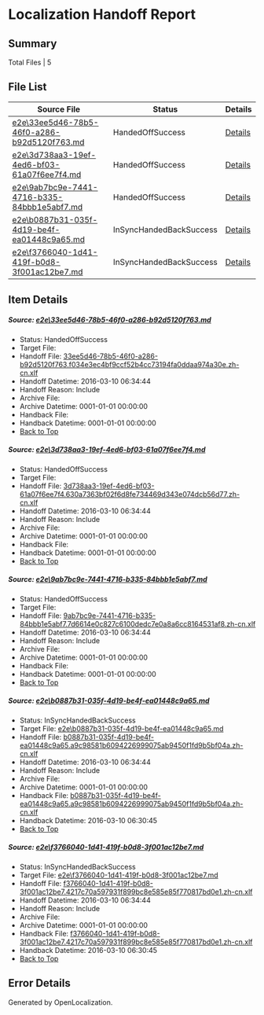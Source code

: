 # <a name='report-top'></a> Localization Handoff Report

## Summary
 Total Files | 5

## File List
 Source File | Status | Details 
 ----------- | ------ | ------- 
 [e2e\33ee5d46-78b5-46f0-a286-b92d5120f763.md](https://github.com/OpenLocalizationTest/oltest/blob/138b5b788e412784b55ffc46baf10deb23a95d08/e2e/33ee5d46-78b5-46f0-a286-b92d5120f763.md) | HandedOffSuccess | [Details](#5e7e4d648c5443b1af3782f8f96bb16abfcaf70a2)
 [e2e\3d738aa3-19ef-4ed6-bf03-61a07f6ee7f4.md](https://github.com/OpenLocalizationTest/oltest/blob/02fab6f1f0757efa7ebf77cf1ab9b4bd95fce48e/e2e/3d738aa3-19ef-4ed6-bf03-61a07f6ee7f4.md) | HandedOffSuccess | [Details](#4645591548f2aaab3a8eb4eb41dd2b360340f53c3)
 [e2e\9ab7bc9e-7441-4716-b335-84bbb1e5abf7.md](https://github.com/OpenLocalizationTest/oltest/blob/ffcf59c7c5f9b5dbc8b3c4ead80118ec08b612f3/e2e/9ab7bc9e-7441-4716-b335-84bbb1e5abf7.md) | HandedOffSuccess | [Details](#d23d19c76830aa6d2172170a8f094af29ac6cc6c4)
 [e2e\b0887b31-035f-4d19-be4f-ea01448c9a65.md](https://github.com/OpenLocalizationTest/oltest/blob/03babb39f979a948e3bcc748ca2b33db613ba03c/e2e/b0887b31-035f-4d19-be4f-ea01448c9a65.md) | InSyncHandedBackSuccess | [Details](#8f06130c99c8298437456c47227d39f39bd6ec305)
 [e2e\f3766040-1d41-419f-b0d8-3f001ac12be7.md](https://github.com/OpenLocalizationTest/oltest/blob/ca6cb13106bed6e797b8c11dcf4ba32ca0183236/e2e/f3766040-1d41-419f-b0d8-3f001ac12be7.md) | InSyncHandedBackSuccess | [Details](#de223b00ffe228e48affc9808da4dda0c02881296)

## Item Details
##### <a name='5e7e4d648c5443b1af3782f8f96bb16abfcaf70a2'></a> Source: [e2e\33ee5d46-78b5-46f0-a286-b92d5120f763.md](https://github.com/OpenLocalizationTest/oltest/blob/138b5b788e412784b55ffc46baf10deb23a95d08/e2e/33ee5d46-78b5-46f0-a286-b92d5120f763.md)
* Status: HandedOffSuccess
* Target File: 
* Handoff File: [33ee5d46-78b5-46f0-a286-b92d5120f763.f034e3ec4bf9ccf52b4cc73194fa0ddaa974a30e.zh-cn.xlf](https://github.com/OpenLocalizationTestOrg/olhandoff/blob/95433b03148193493ae3b0bac88ad1e0d66883bc/ol-handoff/OpenLocalizationTestOrg/oltest.zh-cn/xinjiang/mt/33ee5d46-78b5-46f0-a286-b92d5120f763.f034e3ec4bf9ccf52b4cc73194fa0ddaa974a30e.zh-cn.xlf)
* Handoff Datetime: 2016-03-10 06:34:44
* Handoff Reason: Include
* Archive File: 
* Archive Datetime: 0001-01-01 00:00:00
* Handback File: 
* Handback Datetime: 0001-01-01 00:00:00
* [Back to Top](#report-top)

##### <a name='4645591548f2aaab3a8eb4eb41dd2b360340f53c3'></a> Source: [e2e\3d738aa3-19ef-4ed6-bf03-61a07f6ee7f4.md](https://github.com/OpenLocalizationTest/oltest/blob/02fab6f1f0757efa7ebf77cf1ab9b4bd95fce48e/e2e/3d738aa3-19ef-4ed6-bf03-61a07f6ee7f4.md)
* Status: HandedOffSuccess
* Target File: 
* Handoff File: [3d738aa3-19ef-4ed6-bf03-61a07f6ee7f4.630a7363bf02f6d8fe734469d343e074dcb56d77.zh-cn.xlf](https://github.com/OpenLocalizationTestOrg/olhandoff/blob/95433b03148193493ae3b0bac88ad1e0d66883bc/ol-handoff/OpenLocalizationTestOrg/oltest.zh-cn/xinjiang/mt/3d738aa3-19ef-4ed6-bf03-61a07f6ee7f4.630a7363bf02f6d8fe734469d343e074dcb56d77.zh-cn.xlf)
* Handoff Datetime: 2016-03-10 06:34:44
* Handoff Reason: Include
* Archive File: 
* Archive Datetime: 0001-01-01 00:00:00
* Handback File: 
* Handback Datetime: 0001-01-01 00:00:00
* [Back to Top](#report-top)

##### <a name='d23d19c76830aa6d2172170a8f094af29ac6cc6c4'></a> Source: [e2e\9ab7bc9e-7441-4716-b335-84bbb1e5abf7.md](https://github.com/OpenLocalizationTest/oltest/blob/ffcf59c7c5f9b5dbc8b3c4ead80118ec08b612f3/e2e/9ab7bc9e-7441-4716-b335-84bbb1e5abf7.md)
* Status: HandedOffSuccess
* Target File: 
* Handoff File: [9ab7bc9e-7441-4716-b335-84bbb1e5abf7.7d6614e0c827c6100dedc7e0a8a6cc8164531af8.zh-cn.xlf](https://github.com/OpenLocalizationTestOrg/olhandoff/blob/95433b03148193493ae3b0bac88ad1e0d66883bc/ol-handoff/OpenLocalizationTestOrg/oltest.zh-cn/xinjiang/mt/9ab7bc9e-7441-4716-b335-84bbb1e5abf7.7d6614e0c827c6100dedc7e0a8a6cc8164531af8.zh-cn.xlf)
* Handoff Datetime: 2016-03-10 06:34:44
* Handoff Reason: Include
* Archive File: 
* Archive Datetime: 0001-01-01 00:00:00
* Handback File: 
* Handback Datetime: 0001-01-01 00:00:00
* [Back to Top](#report-top)

##### <a name='8f06130c99c8298437456c47227d39f39bd6ec305'></a> Source: [e2e\b0887b31-035f-4d19-be4f-ea01448c9a65.md](https://github.com/OpenLocalizationTest/oltest/blob/03babb39f979a948e3bcc748ca2b33db613ba03c/e2e/b0887b31-035f-4d19-be4f-ea01448c9a65.md)
* Status: InSyncHandedBackSuccess
* Target File: [e2e\b0887b31-035f-4d19-be4f-ea01448c9a65.md](https://github.com/OpenLocalizationTestOrg/oltest.zh-cn/blob/d2d88cc6a0b53e16b5eb147026fe7364612d3db8/e2e/b0887b31-035f-4d19-be4f-ea01448c9a65.md)
* Handoff File: [b0887b31-035f-4d19-be4f-ea01448c9a65.a9c98581b6094226999075ab9450f1fd9b5bf04a.zh-cn.xlf](https://github.com/OpenLocalizationTestOrg/olhandoff/blob/95433b03148193493ae3b0bac88ad1e0d66883bc/ol-handoff/OpenLocalizationTestOrg/oltest.zh-cn/xinjiang/mt/b0887b31-035f-4d19-be4f-ea01448c9a65.a9c98581b6094226999075ab9450f1fd9b5bf04a.zh-cn.xlf)
* Handoff Datetime: 2016-03-10 06:34:44
* Handoff Reason: Include
* Archive File: 
* Archive Datetime: 0001-01-01 00:00:00
* Handback File: [b0887b31-035f-4d19-be4f-ea01448c9a65.a9c98581b6094226999075ab9450f1fd9b5bf04a.zh-cn.xlf](https://github.com/OpenLocalizationTestOrg/olhandback/blob/9d2fa37717e0936ca7eec0f8fb76525d5d4e067e/ol-handback/OpenLocalizationTestOrg/oltest.zh-cn/xinjiang/mt/b0887b31-035f-4d19-be4f-ea01448c9a65.a9c98581b6094226999075ab9450f1fd9b5bf04a.zh-cn.xlf)
* Handback Datetime: 2016-03-10 06:30:45
* [Back to Top](#report-top)

##### <a name='de223b00ffe228e48affc9808da4dda0c02881296'></a> Source: [e2e\f3766040-1d41-419f-b0d8-3f001ac12be7.md](https://github.com/OpenLocalizationTest/oltest/blob/ca6cb13106bed6e797b8c11dcf4ba32ca0183236/e2e/f3766040-1d41-419f-b0d8-3f001ac12be7.md)
* Status: InSyncHandedBackSuccess
* Target File: [e2e\f3766040-1d41-419f-b0d8-3f001ac12be7.md](https://github.com/OpenLocalizationTestOrg/oltest.zh-cn/blob/d2d88cc6a0b53e16b5eb147026fe7364612d3db8/e2e/f3766040-1d41-419f-b0d8-3f001ac12be7.md)
* Handoff File: [f3766040-1d41-419f-b0d8-3f001ac12be7.4217c70a597931f899bc8e585e85f770817bd0e1.zh-cn.xlf](https://github.com/OpenLocalizationTestOrg/olhandoff/blob/95433b03148193493ae3b0bac88ad1e0d66883bc/ol-handoff/OpenLocalizationTestOrg/oltest.zh-cn/xinjiang/mt/f3766040-1d41-419f-b0d8-3f001ac12be7.4217c70a597931f899bc8e585e85f770817bd0e1.zh-cn.xlf)
* Handoff Datetime: 2016-03-10 06:34:44
* Handoff Reason: Include
* Archive File: 
* Archive Datetime: 0001-01-01 00:00:00
* Handback File: [f3766040-1d41-419f-b0d8-3f001ac12be7.4217c70a597931f899bc8e585e85f770817bd0e1.zh-cn.xlf](https://github.com/OpenLocalizationTestOrg/olhandback/blob/9d2fa37717e0936ca7eec0f8fb76525d5d4e067e/ol-handback/OpenLocalizationTestOrg/oltest.zh-cn/xinjiang/mt/f3766040-1d41-419f-b0d8-3f001ac12be7.4217c70a597931f899bc8e585e85f770817bd0e1.zh-cn.xlf)
* Handback Datetime: 2016-03-10 06:30:45
* [Back to Top](#report-top)


## Error Details

Generated by OpenLocalization.
